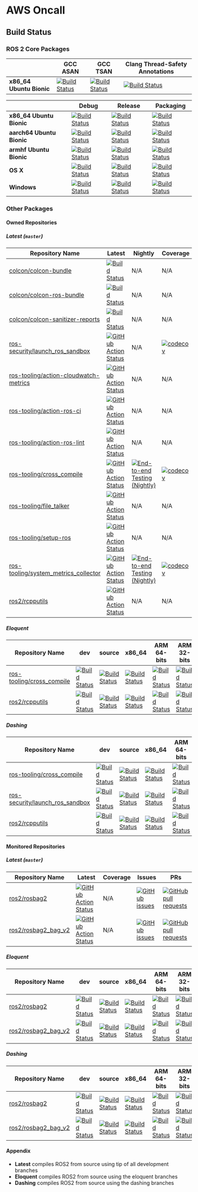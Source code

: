 # AWS Oncall

## Build Status

### ROS 2 Core Packages

|                          | GCC ASAN                                                        | GCC TSAN                                                        | Clang Thread-Safety Annotations                                   |
|--------------------------|-----------------------------------------------------------------|-----------------------------------------------------------------|-------------------------------------------------------------------|
| **x86_64 Ubuntu Bionic** | [![Build Status][nightly-linux-asan-badge]][nightly-linux-asan] | [![Build Status][nightly-linux-tsan-badge]][nightly-linux-tsan] | [![Build Status][nightly-linux-clang-badge]][nightly-linux-clang] |

|                           | Debug                                                                             | Release                                                                               | Packaging                                                                                         |
|---------------------------|-----------------------------------------------------------------------------------|---------------------------------------------------------------------------------------|---------------------------------------------------------------------------------------------------|
| **x86_64 Ubuntu Bionic**  | [![Build Status][nightly-linux-debug-badge]][nightly-linux-debug]                 | [![Build Status][nightly-linux-release-badge]][nightly-linux-release]                 | [![Build Status][nightly-linux-packaging-badge]][nightly-linux-packaging]                         |
| **aarch64 Ubuntu Bionic** | [![Build Status][nightly-linux-aarch64-debug-badge]][nightly-linux-aarch64-debug] | [![Build Status][nightly-linux-aarch64-release-badge]][nightly-linux-aarch64-release] | [![Build Status][nightly-linux-aarch64-packaging-badge]][nightly-linux-aarch64-packaging]         |
| **armhf Ubuntu Bionic**   | [![Build Status][nightly-linux-armhf-debug-badge]][nightly-linux-armhf-debug]     | [![Build Status][nightly-linux-armhf-release-badge]][nightly-linux-armhf-release]     | [![Build Status][nightly-linux-armhf-packaging-badge]][nightly-linux-armhf-packaging]             |
| **OS X**                  | [![Build Status][nightly-osx-debug-badge]][nightly-osx-debug]                     | [![Build Status][nightly-osx-release-badge]][nightly-osx-release]                     | [![Build Status][nightly-osx-packaging-badge]][nightly-osx-packaging]                             |
| **Windows**               | [![Build Status][nightly-win-debug-badge]][nightly-win-debug]                     | [![Build Status][nightly-win-release-badge]][nightly-win-release]                     | [![Build Status][nightly-win-packaging-badge]][nightly-win-packaging]                             |

### Other Packages

#### Owned Repositories

##### Latest (`master`)

| Repository Name                        | Latest                                                                         | Nightly | Coverage                                                                   | Issues                                                                           | PRs                                                                                          |
|----------------------------------------|--------------------------------------------------------------------------------|---|----------------------------------------------------------------------------|----------------------------------------------------------------------------------|------------------------------------------------------------------------------------------------------|
| [colcon/colcon-bundle]                 | [![Build Status][colcon-bundle-travis-badge]][colcon-bundle-travis]            | N/A | N/A                                                                        | [![GitHub issues][colcon-bundle-issues-badge]][colcon-bundle-issues]                        | [![GitHub pull requests][colcon-bundle-pr-badge]][colcon-bundle-pr]                       |
| [colcon/colcon-ros-bundle]             | [![Build Status][colcon-ros-bundle-travis-badge]][colcon-ros-bundle-travis]    | N/A | N/A                                                                        | [![GitHub issues][colcon-ros-bundle-issues-badge]][colcon-ros-bundle-issues]                | [![GitHub pull requests][colcon-ros-bundle-pr-badge]][colcon-ros-bundle-pr]               |
| [colcon/colcon-sanitizer-reports] | [![Build Status][colcon-sanitizer-reports-azure-badge]][colcon-sanitizer-reports-azure] | N/A | N/A | [![GitHub issues][colcon-sanitizer-reports-issues-badge]][colcon-sanitizer-reports-issues] | [![GitHub pull requests][colcon-sanitizer-reports-pr-badge]][colcon-sanitizer-reports-pr] |
| [ros-security/launch_ros_sandbox]      | [![GitHub Action Status][launch-ros-sandbox-badge]][launch-ros-sandbox-action] | N/A | [![codecov][launch-ros-sandbox-codecov-badge]][launch-ros-sandbox-codecov] | [![GitHub issues][launch-ros-sandbox-issues-badge]][launch-ros-sandbox-issues]              | [![GitHub pull requests][launch-ros-sandbox-pr-badge]][launch-ros-sandbox-pr]             |
| [ros-tooling/action-cloudwatch-metrics] | [![GitHub Action Status][action-cloudwatch-metrics-badge]][action-cloudwatch-metrics-action] | N/A | N/A                                                                        | [![GitHub issues][action-cloudwatch-metrics-issues-badge]][action-cloudwatch-metrics-issues]| [![GitHub pull requests][action-cloudwatch-metrics-pr-badge]][action-cloudwatch-metrics-pr] |
| [ros-tooling/action-ros-ci]            | [![GitHub Action Status][action-ros-ci-badge]][action-ros-ci-action]         | N/A | N/A                                                                        | [![GitHub issues][action-ros-ci-issues-badge]][action-ros-ci-issues]                      | [![GitHub pull requests][action-ros-ci-pr-badge]][action-ros-ci-pr]                     |
| [ros-tooling/action-ros-lint]          | [![GitHub Action Status][action-ros-lint-badge]][action-ros-lint-action]     | N/A | N/A                                                                        | [![GitHub issues][action-ros-lint-issues-badge]][action-ros-lint-issues]                  | [![GitHub pull requests][action-ros-lint-pr-badge]][action-ros-lint-pr]                 |
| [ros-tooling/cross_compile]            | [![GitHub Action Status][cross-compile-badge]][cross-compile-action]         |  [![End-to-end Testing (Nightly)][cross-compile-nightly-badge]][cross-compile-nightly-action] | [![codecov][cross-compile-codecov-badge]][cross-compile-codecov]           | [![GitHub issues][cross-compile-issues-badge]][cross-compile-issues]                        | [![GitHub pull requests][cross-compile-pr-badge]][cross-compile-pr]                       |
| [ros-tooling/file_talker]              | [![GitHub Action Status][file-talker-badge]][file-talker-action]              | N/A | N/A                                                                        | [![GitHub issues][file-talker-issues-badge]][file-talker-issues]                            | [![GitHub pull requests][file-talker-pr-badge]][file-talker-pr]                           |
| [ros-tooling/setup-ros]                | [![GitHub Action Status][setup-ros-badge]][setup-ros-action]                 | N/A | N/A                                                                        | [![GitHub issues][setup-ros-issues-badge]][setup-ros-issues]                                | [![GitHub pull requests][setup-ros-pr-badge]][setup-ros-pr]                               |
| [ros-tooling/system_metrics_collector] | [![GitHub Action Status][system-metrics-badge]][system-metrics-action]        | [![End-to-end Testing (Nightly)][system-metrics-collector-nightly-badge]][system-metrics-collector-nightly-action]  | [![codecov][system-metrics-codecov-badge]][system-metrics-codecov]         | [![GitHub issues][system-metrics-collector-issues-badge]][system-metrics-collector-issues]  | [![GitHub pull requests][system-metrics-collector-pr-badge]][system-metrics-collector-pr] |
| [ros2/rcpputils]                       | [![GitHub Action Status][rcpputils-badge]][rcpputils-action ]                 | N/A | N/A                                                                        | [![GitHub issues][rcpputils-issues-badge]][rcpputils-issues]                                | [![GitHub pull requests][rcpputils-pr-badge]][rcpputils-pr]                               |

##### Eloquent

| Repository Name                        | dev                                                                                                                                                                                                 | source                                                                                                                                                                                                              | x86_64                                                                                                                                                                                                                                  | ARM 64-bits                                                                                                                                                                                                                                                 | ARM 32-bits                                                                                                                                                                                                                                                 |
|----------------------------------------|-----------------------------------------------------------------------------------------------------------------------------------------------------------------------------------------------------|---------------------------------------------------------------------------------------------------------------------------------------------------------------------------------------------------------------------|-----------------------------------------------------------------------------------------------------------------------------------------------------------------------------------------------------------------------------------------|-------------------------------------------------------------------------------------------------------------------------------------------------------------------------------------------------------------------------------------------------------------|-------------------------------------------------------------------------------------------------------------------------------------------------------------------------------------------------------------------------------------------------------------|
| [ros-tooling/cross_compile]            | [![Build Status][cross-compile-eloquent-dev-badge]][cross-compile-eloquent-dev]           | [![Build Status][cross-compile-eloquent-src-badge]][cross-compile-eloquent-src]                 | [![Build Status][cross-compile-eloquent-x86-badge]][cross-compile-eloquent-x86]           | [![Build Status][cross-compile-eloquent-arm64-badge]][cross-compile-eloquent-arm64]           | [![Build Status][cross-compile-eloquent-armhf-badge]][cross-compile-eloquent-armhf-badge] |
| [ros2/rcpputils]                       | [![Build Status][rcpputils-eloquent-dev-badge]][rcpputils-eloquent-dev]                   | [![Build Status][rcpputils-eloquent-src-badge]][rcpputils-eloquent-src]                         | [![Build Status][rcpputils-eloquent-x86-badge]][rcpputils-eloquent-x86]                   | [![Build Status][rcpputils-eloquent-arm64-badge]][rcpputils-eloquent-arm64]                   | [![Build Status][rcpputils-eloquent-armhf-badge]][rcpputils-eloquent-armhf]               |

##### Dashing

| Repository Name                        | dev                                                                                     | source                                                                                        | x86_64                                                                                  | ARM 64-bits                                                                                 | ARM 32-bits                                                                             |
|----------------------------------------|-----------------------------------------------------------------------------------------|-----------------------------------------------------------------------------------------------|-----------------------------------------------------------------------------------------|---------------------------------------------------------------------------------------------|-----------------------------------------------------------------------------------------|
| [ros-tooling/cross_compile]            | [![Build Status][cross-compile-dashing-dev-badge]][cross-compile-dashing-dev]           | [![Build Status][cross-compile-dashing-src-badge]][cross-compile-dashing-src]                 | [![Build Status][cross-compile-dashing-x86-badge]][cross-compile-dashing-x86]           | [![Build Status][cross-compile-dashing-arm64-badge]][cross-compile-dashing-arm64]           | [![Build Status][cross-compile-dashing-armhf-badge]][cross-compile-dashing-armhf-badge] |
| [ros-security/launch_ros_sandbox]       | [![Build Status][launch-ros-sandbox-dashing-dev-badge]][launch-ros-sandbox-dashing-dev] | [![Build Status][launch-ros-sandbox-dashing-src-badge]][launch-ros-sandbox-dashing-src] | [![Build Status][launch-ros-sandbox-dashing-x86-badge]][launch-ros-sandbox-dashing-x86] | [![Build Status][launch-ros-sandbox-dashing-arm64-badge]][launch-ros-sandbox-dashing-arm64] | [![Build Status][launch-ros-sandbox-dashing-armhf-badge]][launch-ros-sandbox-dashing-armhf]   |
| [ros2/rcpputils]                       | [![Build Status][rcpputils-dashing-dev-badge]][rcpputils-dashing-dev]                   | [![Build Status][rcpputils-dashing-src-badge]][rcpputils-dashing-src]                         | [![Build Status][rcpputils-dashing-x86-badge]][rcpputils-dashing-x86]                   | [![Build Status][rcpputils-dashing-arm64-badge]][rcpputils-dashing-arm64]                   | [![Build Status][rcpputils-dashing-armhf-badge]][rcpputils-dashing-armhf]               |

#### Monitored Repositories

##### Latest (`master`)

| Repository Name       | Latest | Coverage | Issues                                                                                                                      | PRs                                                                                                                                  |
|-----------------------|--------|----------|-----------------------------------------------------------------------------------------------------------------------------|--------------------------------------------------------------------------------------------------------------------------------------|
| [ros2/rosbag2]        | [![GitHub Action Status][rosbag2-badge]][rosbag2-action]    | N/A      | [![GitHub issues][rosbag2-issues-badge]][rosbag2-issues]               | [![GitHub pull requests][rosbag2-pr-badge]][rosbag2-pr]               |
| [ros2/rosbag2_bag_v2] | [![GitHub Action Status][rosbag2-bagv2-badge]][rosbag2-bagv2-action]    | N/A      | [![GitHub issues][rosbag2-bagv2-issues-badge]][rosbag2-bagv2-issues] | [![GitHub pull requests][rosbag2-bagv2-pr-badge]][rosbag2-bagv2-pr] |

##### Eloquent

| Repository Name       | dev                                                                                                                                                                                         | source                                                                                                                                                                                                                      | x86_64                                                                                                                                                                                                                                          | ARM 64-bits                                                                                                                                                                                                                                                         | ARM 32-bits                                                                                                                                                                                                                                                         |
|-----------------------|---------------------------------------------------------------------------------------------------------------------------------------------------------------------------------------------|-----------------------------------------------------------------------------------------------------------------------------------------------------------------------------------------------------------------------------|-------------------------------------------------------------------------------------------------------------------------------------------------------------------------------------------------------------------------------------------------|---------------------------------------------------------------------------------------------------------------------------------------------------------------------------------------------------------------------------------------------------------------------|---------------------------------------------------------------------------------------------------------------------------------------------------------------------------------------------------------------------------------------------------------------------|
| [ros2/rosbag2]        | [![Build Status][rosbag2-eloquent-dev-badge]][rosbag2-eloquent-dev]              | [![Build Status][rosbag2-eloquent-src-badge]][rosbag2-eloquent-src]                              | [![Build Status][rosbag2-eloquent-x86-badge]][rosbag2-eloquent-x86]                              | [![Build Status][rosbag2-eloquent-arm64-badge]][rosbag2-eloquent-arm64]                               | [![Build Status][rosbag2-eloquent-armhf-badge]][rosbag2-eloquent-armhf]                              |
| [ros2/rosbag2_bag_v2] | [![Build Status][rosbag2-bagv2-eloquent-dev-badge]][rosbag2-bagv2-eloquent-dev] | [![Build Status][rosbag2-bagv2-eloquent-src-badge]][rosbag2-bagv2-eloquent-src] | [![Build Status][rosbag2-bagv2-eloquent-x86-badge]][rosbag2-bagv2-eloquent-x86] | [![Build Status][rosbag2-bagv2-eloquent-arm64-badge]][rosbag2-bagv2-eloquent-arm64] | [![Build Status][rosbag2-bagv2-eloquent-armhf-badge]][rosbag2-bagv2-eloquent-armhf] |

##### Dashing

| Repository Name | dev                                                                                                                                                                           | source                                                                                                                                                                                        | x86_64                                                                                                                                                                                                            | ARM 64-bits                                                                                                                                                                                                                           | ARM 32-bits                                                                                                                                                                                                                           |
|-----------------|-------------------------------------------------------------------------------------------------------------------------------------------------------------------------------|-----------------------------------------------------------------------------------------------------------------------------------------------------------------------------------------------|-------------------------------------------------------------------------------------------------------------------------------------------------------------------------------------------------------------------|---------------------------------------------------------------------------------------------------------------------------------------------------------------------------------------------------------------------------------------|---------------------------------------------------------------------------------------------------------------------------------------------------------------------------------------------------------------------------------------|
| [ros2/rosbag2]        | [![Build Status][rosbag2-dashing-dev-badge]][rosbag2-dashing-dev]              | [![Build Status][rosbag2-dashing-src-badge]][rosbag2-dashing-src]                              | [![Build Status][rosbag2-dashing-x86-badge]][rosbag2-dashing-x86]                              | [![Build Status][rosbag2-dashing-arm64-badge]][rosbag2-dashing-arm64]                               | [![Build Status][rosbag2-dashing-armhf-badge]][rosbag2-dashing-armhf]                              |
| [ros2/rosbag2_bag_v2] | [![Build Status][rosbag2-bagv2-dashing-dev-badge]][rosbag2-bagv2-dashing-dev] | [![Build Status][rosbag2-bagv2-dashing-src-badge]][rosbag2-bagv2-dashing-src] | [![Build Status][rosbag2-bagv2-dashing-x86-badge]][rosbag2-bagv2-dashing-x86] | [![Build Status][rosbag2-bagv2-dashing-arm64-badge]][rosbag2-bagv2-dashing-arm64] | [![Build Status][rosbag2-bagv2-dashing-armhf-badge]][rosbag2-bagv2-dashing-armhf] |

#### Appendix

* **Latest** compiles ROS2 from source using tip of all development branches
* **Eloquent** compiles ROS2 from source using the eloquent branches
* **Dashing** compiles ROS2 from source using the dashing branches

[colcon/colcon-bundle]: https://github.com/colcon/colcon-bundle
[colcon/colcon-ros-bundle]: https://github.com/colcon/colcon-ros-bundle
[colcon/colcon-sanitizer-reports]: https://github.com/colcon/colcon-sanitizer-reports
[ros-security/launch_ros_sandbox]: https://github.com/ros-security/launch_ros_sandbox
[ros-tooling/action-cloudwatch-metrics]: https://github.com/ros-tooling/action-cloudwatch-metrics
[ros-tooling/action-ros-ci]: https://github.com/ros-tooling/action-ros-ci
[ros-tooling/action-ros-lint]: https://github.com/ros-tooling/action-ros-lint
[ros-tooling/cross_compile]: https://github.com/ros-tooling/cross_compile
[ros-tooling/file_talker]: https://github.com/ros-tooling/file_talker
[ros-tooling/setup-ros]: https://github.com/ros-tooling/setup-ros
[ros-tooling/system_metrics_collector]: https://github.com/ros-tooling/system_metrics_collector
[ros2/rcpputils]: https://github.com/ros2/rcpputils
[ros2/rosbag2]: https://github.com/ros2/rosbag2
[ros2/rosbag2_bag_v2]: https://github.com/ros2/rosbag2_bag_v2

[nightly-linux-asan]: https://ci.ros2.org/view/nightly/job/nightly_linux_address_sanitizer
[nightly-linux-asan-badge]: https://ci.ros2.org/view/nightly/job/nightly_linux_address_sanitizer/badge/icon
[nightly-linux-tsan]: https://ci.ros2.org/view/nightly/job/nightly_linux_thread_sanitizer
[nightly-linux-tsan-badge]: https://ci.ros2.org/view/nightly/job/nightly_linux_thread_sanitizer/badge/icon
[nightly-linux-clang]: https://ci.ros2.org/view/nightly/job/nightly_linux_clang_libcxx
[nightly-linux-clang-badge]: https://ci.ros2.org/view/nightly/job/nightly_linux_clang_libcxx/badge/icon

[nightly-linux-debug]: https://ci.ros2.org/view/nightly/job/nightly_linux_debug
[nightly-linux-debug-badge]: https://ci.ros2.org/view/nightly/job/nightly_linux_debug/badge/icon
[nightly-linux-release]: https://ci.ros2.org/view/nightly/job/nightly_linux_release
[nightly-linux-release-badge]: https://ci.ros2.org/view/nightly/job/nightly_linux_release/badge/icon
[nightly-linux-packaging]: https://ci.ros2.org/view/packaging/job/packaging_linux
[nightly-linux-packaging-badge]: https://ci.ros2.org/view/packaging/job/packaging_linux/badge/icon

[nightly-linux-aarch64-debug]: https://ci.ros2.org/view/nightly/job/nightly_linux-aarch64_debug
[nightly-linux-aarch64-debug-badge]: https://ci.ros2.org/view/nightly/job/nightly_linux-aarch64_debug/badge/icon
[nightly-linux-aarch64-release]: https://ci.ros2.org/view/nightly/job/nightly_linux-aarch64_release
[nightly-linux-aarch64-release-badge]: https://ci.ros2.org/view/nightly/job/nightly_linux-aarch64_release/badge/icon
[nightly-linux-aarch64-packaging]: https://ci.ros2.org/view/packaging/job/packaging_linux-aarch64
[nightly-linux-aarch64-packaging-badge]: https://ci.ros2.org/view/packaging/job/packaging_linux-aarch64/badge/icon

[nightly-linux-armhf-debug]: https://ci.ros2.org/view/nightly/job/nightly_linux-armhf_debug
[nightly-linux-armhf-debug-badge]: https://ci.ros2.org/view/nightly/job/nightly_linux-armhf_debug/badge/icon
[nightly-linux-armhf-release]: https://ci.ros2.org/view/nightly/job/nightly_linux-armhf_release
[nightly-linux-armhf-release-badge]: https://ci.ros2.org/view/nightly/job/nightly_linux-armhf_release/badge/icon
[nightly-linux-armhf-packaging]: https://ci.ros2.org/view/packaging/job/packaging_linux-armhf
[nightly-linux-armhf-packaging-badge]: https://ci.ros2.org/view/packaging/job/packaging_linux-armhf/badge/icon

[nightly-osx-debug]: https://ci.ros2.org/view/nightly/job/nightly_osx_debug
[nightly-osx-debug-badge]: https://ci.ros2.org/view/nightly/job/nightly_osx_debug/badge/icon
[nightly-osx-release]: https://ci.ros2.org/view/nightly/job/nightly_osx_release
[nightly-osx-release-badge]: https://ci.ros2.org/view/nightly/job/nightly_osx_release/badge/icon
[nightly-osx-packaging]: https://ci.ros2.org/view/packaging/job/packaging_osx
[nightly-osx-packaging-badge]: https://ci.ros2.org/view/packaging/job/packaging_osx/badge/icon

[nightly-win-debug]: https://ci.ros2.org/view/nightly/job/nightly_win_deb
[nightly-win-debug-badge]: https://ci.ros2.org/view/nightly/job/nightly_win_deb/badge/icon
[nightly-win-release]: https://ci.ros2.org/view/nightly/job/nightly_win_rel
[nightly-win-release-badge]: https://ci.ros2.org/view/nightly/job/nightly_win_rel/badge/icon
[nightly-win-packaging]: https://ci.ros2.org/view/packaging/job/packaging_windows
[nightly-win-packaging-badge]: https://ci.ros2.org/view/packaging/job/packaging_windows/badge/icon

[action-cloudwatch-metrics-action]: https://github.com/ros-tooling/action-cloudwatch-metrics/actions
[action-cloudwatch-metrics-badge]: https://github.com/ros-tooling/action-cloudwatch-metrics/workflows/Test%20action-cloudwatch-metrics/badge.svg
[action-cloudwatch-metrics-issues]: https://github.com/ros-tooling/action-cloudwatch-metrics/issues
[action-cloudwatch-metrics-issues-badge]: https://img.shields.io/github/issues/ros-tooling/action-cloudwatch-metrics
[action-cloudwatch-metrics-pr]: https://github.com/ros-tooling/action-cloudwatch-metrics/pulls
[action-cloudwatch-metrics-pr-badge]: https://img.shields.io/github/issues-pr/ros-tooling/action-cloudwatch-metrics

[action-ros-ci-action]: https://github.com/ros-tooling/action-ros-ci/actions
[action-ros-ci-badge]: https://github.com/ros-tooling/action-ros-ci/workflows/Test%20action-ros-ci/badge.svg
[action-ros-ci-issues]: https://github.com/ros-tooling/action-ros-ci/issues
[action-ros-ci-issues-badge]: https://img.shields.io/github/issues/ros-tooling/action-ros-ci
[action-ros-ci-pr]: https://github.com/ros-tooling/action-ros-ci/pulls
[action-ros-ci-pr-badge]: https://img.shields.io/github/issues-pr/ros-tooling/action-ros-ci

[action-ros-lint-action]: https://github.com/ros-tooling/action-ros-lint/actions
[action-ros-lint-badge]: https://github.com/ros-tooling/action-ros-lint/workflows/Test%20action-ros-lint/badge.svg
[action-ros-lint-issues]: https://github.com/ros-tooling/action-ros-lint/issues
[action-ros-lint-issues-badge]: https://img.shields.io/github/issues/ros-tooling/action-ros-lint
[action-ros-lint-pr]: https://github.com/ros-tooling/action-ros-lint/pulls
[action-ros-lint-pr-badge]: https://img.shields.io/github/issues-pr/ros-tooling/action-ros-lint

[colcon-bundle-travis]: https://travis-ci.org/colcon/colcon-bundle
[colcon-bundle-travis-badge]: https://travis-ci.org/colcon/colcon-bundle.svg?branch=master
[colcon-bundle-issues]: https://github.com/colcon/colcon-bundle/issues
[colcon-bundle-issues-badge]: https://img.shields.io/github/issues/colcon/colcon-bundle
[colcon-bundle-pr]: https://github.com/colcon/colcon-bundle/pulls
[colcon-bundle-pr-badge]: https://img.shields.io/github/issues-pr/colcon/colcon-bundle

[cross-compile-action]: https://github.com/ros-tooling/cross_compile/actions
[cross-compile-badge]: https://github.com/ros-tooling/cross_compile/workflows/Test%20cross_compile/badge.svg
[cross-compile-issues]: https://github.com/ros-tooling/cross_compile/issues
[cross-compile-issues-badge]: https://img.shields.io/github/issues/ros-tooling/cross_compile
[cross-compile-pr]: https://github.com/ros-tooling/cross_compile/pulls
[cross-compile-pr-badge]: https://img.shields.io/github/issues-pr/ros-tooling/cross_compile
[cross-compile-codecov]: https://codecov.io/gh/ros-tooling/cross_compile
[cross-compile-codecov-badge]: https://codecov.io/gh/ros-tooling/cross_compile/branch/master/graph/badge.svg
[cross-compile-nightly-badge]: https://github.com/ros-tooling/cross_compile/workflows/End-to-end%20Testing%20(Nightly)/badge.svg
[cross-compile-nightly-action]: https://github.com/ros-tooling/cross_compile/actions?query=workflow%3A%22End-to-end+Testing+%28Nightly%29%22

[colcon-ros-bundle-travis]: https://travis-ci.org/colcon/colcon-ros-bundle
[colcon-ros-bundle-travis-badge]: https://travis-ci.org/colcon/colcon-ros-bundle.svg?branch=master
[colcon-ros-bundle-issues]: https://github.com/colcon/colcon-ros-bundle/issues
[colcon-ros-bundle-issues-badge]: https://img.shields.io/github/issues/colcon/colcon-ros-bundle
[colcon-ros-bundle-pr]: https://github.com/colcon/colcon-ros-bundle/pulls
[colcon-ros-bundle-pr-badge]: https://img.shields.io/github/issues-pr/colcon/colcon-ros-bundle

[colcon-sanitizer-reports-azure]: https://dev.azure.com/osrf/colcon-sanitizer-reports/_build/latest?definitionId=1&branchName=master
[colcon-sanitizer-reports-azure-badge]: https://dev.azure.com/osrf/colcon-sanitizer-reports/_apis/build/status/colcon.colcon-sanitizer-reports?branchName=master
[colcon-sanitizer-reports-issues]: https://github.com/colcon/colcon-sanitizer-reports/issues
[colcon-sanitizer-reports-issues-badge]: https://img.shields.io/github/issues/colcon/colcon-sanitizer-reports
[colcon-sanitizer-reports-pr]: https://github.com/colcon/colcon-sanitizer-reports/pulls
[colcon-sanitizer-reports-pr-badge]: https://img.shields.io/github/issues-pr/colcon/colcon-sanitizer-reports

[file-talker-action]: https://github.com/ros-tooling/file_talker/actions
[file-talker-badge]: https://github.com/ros-tooling/file_talker/workflows/Test%20file_talker/badge.svg
[file-talker-issues]: https://github.com/ros-tooling/file_talker/issues
[file-talker-issues-badge]: https://img.shields.io/github/issues/ros-tooling/file_talker
[file-talker-pr]: https://github.com/ros-tooling/file_talker/pulls
[file-talker-pr-badge]: https://img.shields.io/github/issues-pr/ros-tooling/file_talker

[launch-ros-sandbox-action]: https://github.com/ros-security/launch_ros_sandbox/actions
[launch-ros-sandbox-badge]: https://github.com/ros-security/launch_ros_sandbox/workflows/Test%20launch_ros_sandbox/badge.svg
[launch-ros-sandbox-codecov]: https://codecov.io/gh/ros-security/launch_ros_sandbox
[launch-ros-sandbox-codecov-badge]: https://codecov.io/gh/ros-security/launch_ros_sandbox/branch/master/graph/badge.svg
[launch-ros-sandbox-issues]: https://github.com/ros-security/launch_ros_sandbox/issues
[launch-ros-sandbox-issues-badge]: https://img.shields.io/github/issues/ros-security/launch_ros_sandbox
[launch-ros-sandbox-pr]: https://github.com/ros-security/launch_ros_sandbox/pulls
[launch-ros-sandbox-pr-badge]: https://img.shields.io/github/issues-pr/ros-security/launch_ros_sandbox

[rcpputils-action]: https://github.com/ros2/rcpputils/actions
[rcpputils-badge]: https://github.com/ros2/rcpputils/workflows/Test%20rcpputils/badge.svg
[rcpputils-issues-badge]: https://img.shields.io/github/issues/ros2/rcpputils
[rcpputils-issues]: https://github.com/ros2/rcpputils/issues
[rcpputils-pr-badge]: https://img.shields.io/github/issues-pr/ros2/rcpputils
[rcpputils-pr]: https://github.com/ros2/rcpputils/pulls

[rosbag2-action]: https://github.com/ros2/rosbag2/actions
[rosbag2-badge]: https://github.com/ros2/rosbag2/workflows/Test%20rosbag2/badge.svg
[rosbag2-issues]: https://github.com/ros2/rosbag2/issues
[rosbag2-issues-badge]: https://img.shields.io/github/issues/ros2/rosbag2
[rosbag2-pr]: https://github.com/ros2/rosbag2/pulls
[rosbag2-pr-badge]: https://img.shields.io/github/issues-pr/ros2/rosbag2

[rosbag2-bagv2-action]: https://github.com/ros2/rosbag2_bag_v2/actions
[rosbag2-bagv2-badge]: https://github.com/ros2/rosbag2_bag_v2/workflows/Test%20rosbag2_bag_v2/badge.svg
[rosbag2-bagv2-issues]: https://github.com/ros2/rosbag2_bag_v2/issues
[rosbag2-bagv2-issues-badge]: https://img.shields.io/github/issues/ros2/rosbag2_bag_v2
[rosbag2-bagv2-pr]: https://github.com/ros2/rosbag2_bag_v2/pulls
[rosbag2-bagv2-pr-badge]: https://img.shields.io/github/issues-pr/ros2/rosbag2_bag_v2

[system-metrics-action]: https://github.com/ros-tooling/system_metrics_collector/actions
[system-metrics-badge]: https://github.com/ros-tooling/system_metrics_collector/workflows/Test%20system_metrics_collector/badge.svg
[system-metrics-codecov]: https://codecov.io/gh/ros-tooling/system_metrics_collector
[system-metrics-codecov-badge]: https://codecov.io/gh/ros-tooling/system_metrics_collector/branch/master/graph/badge.svg
[system-metrics-collector-issues]: https://github.com/ros-tooling/system_metrics_collector/issues
[system-metrics-collector-issues-badge]: https://img.shields.io/github/issues/ros-tooling/system_metrics_collector
[system-metrics-collector-pr]: https://github.com/ros-tooling/system_metrics_collector/pulls
[system-metrics-collector-pr-badge]: https://img.shields.io/github/issues-pr/ros-tooling/system_metrics_collector
[system-metrics-collector-nightly-badge]: https://github.com/ros-tooling/system_metrics_collector/workflows/End-to-end%20Testing%20(Nightly)/badge.svg
[system-metrics-collector-nightly-action]: https://github.com/ros-tooling/system_metrics_collector/actions?query=workflow%3A%22End-to-end+Testing+%28Nightly%29%22

[setup-ros-action]: https://github.com/ros-tooling/setup-ros/actions
[setup-ros-badge]: https://github.com/ros-tooling/setup-ros/workflows/Test%20setup-ros/badge.svg
[setup-ros-issues]: https://github.com/ros-tooling/setup-ros/issues
[setup-ros-issues-badge]: https://img.shields.io/github/issues/ros-tooling/setup-ros
[setup-ros-pr]: https://github.com/ros-tooling/setup-ros/pulls
[setup-ros-pr-badge]: https://img.shields.io/github/issues-pr/ros-tooling/setup-ros

[cross-compile-dashing-dev-badge]: http://build.ros2.org/view/Ddev/job/Ddev__cross_compile__ubuntu_bionic_amd64/badge/icon
[cross-compile-dashing-src-badge]: http://build.ros2.org/view/Dsrc_uB/job/Dsrc_uB__cross_compile__ubuntu_bionic__source/badge/icon
[cross-compile-dashing-x86-badge]: http://build.ros2.org/view/Dbin_uB64/job/Dbin_uB64__cross_compile__ubuntu_bionic_amd64__binary/badge/icon
[cross-compile-dashing-arm64-badge]: http://build.ros2.org/view/Dbin_ubv8_uBv8/job/Dbin_ubv8_uBv8__cross_compile__ubuntu_bionic_arm64__binary/badge/icon
[cross-compile-dashing-armhf-badge]: http://build.ros2.org/view/Dbin_ubhf_uBhf/job/Dbin_ubhf_uBhf__cross_compile__ubuntu_bionic_armhf__binary/badge/icon

[cross-compile-dashing-dev]: http://build.ros2.org/view/Ddev/job/Ddev__cross_compile__ubuntu_bionic_amd64
[cross-compile-dashing-src]: http://build.ros2.org/view/Dsrc_uB/job/Dsrc_uB__cross_compile__ubuntu_bionic__source
[cross-compile-dashing-x86]: http://build.ros2.org/view/Dbin_uB64/job/Dbin_uB64__cross_compile__ubuntu_bionic_amd64__binary
[cross-compile-dashing-arm64]: http://build.ros2.org/view/Dbin_ubv8_uBv8/job/Dbin_ubv8_uBv8__cross_compile__ubuntu_bionic_arm64__binary
[cross-compile-dashing-armhf]: http://build.ros2.org/view/Dbin_ubhf_uBhf/job/Dbin_ubhf_uBhf__cross_compile__ubuntu_bionic_armhf__binary

[cross-compile-eloquent-dev-badge]: http://build.ros2.org/view/Edev/job/Edev__cross_compile__ubuntu_bionic_amd64/badge/icon
[cross-compile-eloquent-src-badge]: http://build.ros2.org/view/Esrc_uB/job/Esrc_uB__cross_compile__ubuntu_bionic__source/badge/icon
[cross-compile-eloquent-x86-badge]: http://build.ros2.org/view/Ebin_uB64/job/Ebin_uB64__cross_compile__ubuntu_bionic_amd64__binary/badge/icon
[cross-compile-eloquent-arm64-badge]: http://build.ros2.org/view/Ebin_ubv8_uBv8/job/Ebin_ubv8_uBv8__cross_compile__ubuntu_bionic_arm64__binary/badge/icon
[cross-compile-eloquent-armhf-badge]: http://build.ros2.org/view/Ebin_ubhf_uBhf/job/Ebin_ubhf_uBhf__cross_compile__ubuntu_bionic_armhf__binary/badge/icon

[cross-compile-eloquent-dev]: http://build.ros2.org/view/Edev/job/Edev__cross_compile__ubuntu_bionic_amd64
[cross-compile-eloquent-src]: http://build.ros2.org/view/Esrc_uB/job/Esrc_uB__cross_compile__ubuntu_bionic__source
[cross-compile-eloquent-x86]: http://build.ros2.org/view/Ebin_uB64/job/Ebin_uB64__cross_compile__ubuntu_bionic_amd64__binary
[cross-compile-eloquent-arm64]: http://build.ros2.org/view/Ebin_ubv8_uBv8/job/Ebin_ubv8_uBv8__cross_compile__ubuntu_bionic_arm64__binary
[cross-compile-eloquent-armhf]: http://build.ros2.org/view/Ebin_ubhf_uBhf/job/Ebin_ubhf_uBhf__cross_compile__ubuntu_bionic_armhf__binary

[launch-ros-sandbox-dashing-dev]: http://build.ros2.org/view/Ddev/job/Ddev__launch_ros_sandbox__ubuntu_bionic_amd64
[launch-ros-sandbox-dashing-dev-badge]: http://build.ros2.org/view/Ddev/job/Ddev__launch_ros_sandbox__ubuntu_bionic_amd64/badge/icon
[launch-ros-sandbox-dashing-src]: http://build.ros2.org/view/Dsrc_uB/job/Dsrc_uB__launch_ros_sandbox__ubuntu_bionic__source
[launch-ros-sandbox-dashing-src-badge]: http://build.ros2.org/view/Dsrc_uB/job/Dsrc_uB__launch_ros_sandbox__ubuntu_bionic__source/badge/icon
[launch-ros-sandbox-dashing-x86]: http://build.ros2.org/view/Dbin_uB64/job/Dbin_uB64__launch_ros_sandbox__ubuntu_bionic_amd64__binary
[launch-ros-sandbox-dashing-x86-badge]: http://build.ros2.org/view/Dbin_uB64/job/Dbin_uB64__launch_ros_sandbox__ubuntu_bionic_amd64__binary/badge/icon
[launch-ros-sandbox-dashing-arm64]: http://build.ros2.org/view/Dbin_ubv8_uBv8/job/Dbin_ubv8_uBv8__launch_ros_sandbox__ubuntu_bionic_arm64__binary
[launch-ros-sandbox-dashing-arm64-badge]: http://build.ros2.org/view/Dbin_ubv8_uBv8/job/Dbin_ubv8_uBv8__launch_ros_sandbox__ubuntu_bionic_arm64__binary/badge/icon
[launch-ros-sandbox-dashing-armhf]: http://build.ros2.org/view/Dbin_ubhf_uBhf/job/Dbin_ubhf_uBhf__launch_ros_sandbox__ubuntu_bionic_armhf__binary
[launch-ros-sandbox-dashing-armhf-badge]: http://build.ros2.org/view/Dbin_ubhf_uBhf/job/Dbin_ubhf_uBhf__launch_ros_sandbox__ubuntu_bionic_armhf__binary/badge/icon

[rcpputils-dashing-dev]: http://build.ros2.org/view/Ddev/job/Ddev__rcpputils__ubuntu_bionic_amd64
[rcpputils-dashing-dev-badge]: http://build.ros2.org/view/Ddev/job/Ddev__rcpputils__ubuntu_bionic_amd64/badge/icon
[rcpputils-dashing-src]: http://build.ros2.org/view/Dsrc_uB/job/Dsrc_uB__rcpputils__ubuntu_bionic__source
[rcpputils-dashing-src-badge]: http://build.ros2.org/view/Dsrc_uB/job/Dsrc_uB__rcpputils__ubuntu_bionic__source/badge/icon
[rcpputils-dashing-x86]: http://build.ros2.org/view/Dbin_uB64/job/Dbin_uB64__rcpputils__ubuntu_bionic_amd64__binary
[rcpputils-dashing-x86-badge]: http://build.ros2.org/view/Dbin_uB64/job/Dbin_uB64__rcpputils__ubuntu_bionic_amd64__binary/badge/icon
[rcpputils-dashing-arm64]: http://build.ros2.org/view/Dbin_ubv8_uBv8/job/Dbin_ubv8_uBv8__rcpputils__ubuntu_bionic_arm64__binary
[rcpputils-dashing-arm64-badge]: http://build.ros2.org/view/Dbin_ubv8_uBv8/job/Dbin_ubv8_uBv8__rcpputils__ubuntu_bionic_arm64__binary/badge/icon
[rcpputils-dashing-armhf]: http://build.ros2.org/view/Dbin_ubhf_uBhf/job/Dbin_ubhf_uBhf__rcpputils__ubuntu_bionic_armhf__binary
[rcpputils-dashing-armhf-badge]: http://build.ros2.org/view/Dbin_ubhf_uBhf/job/Dbin_ubhf_uBhf__rcpputils__ubuntu_bionic_armhf__binary/badge/icon

[rcpputils-eloquent-dev]: http://build.ros2.org/view/Edev/job/Edev__rcpputils__ubuntu_bionic_amd64
[rcpputils-eloquent-dev-badge]: http://build.ros2.org/view/Edev/job/Edev__rcpputils__ubuntu_bionic_amd64/badge/icon
[rcpputils-eloquent-src]: http://build.ros2.org/view/Esrc_uB/job/Esrc_uB__rcpputils__ubuntu_bionic__source
[rcpputils-eloquent-src-badge]: http://build.ros2.org/view/Esrc_uB/job/Esrc_uB__rcpputils__ubuntu_bionic__source/badge/icon
[rcpputils-eloquent-x86]: http://build.ros2.org/view/Ebin_uB64/job/Ebin_uB64__rcpputils__ubuntu_bionic_amd64__binary
[rcpputils-eloquent-x86-badge]: http://build.ros2.org/view/Ebin_uB64/job/Ebin_uB64__rcpputils__ubuntu_bionic_amd64__binary/badge/icon
[rcpputils-eloquent-arm64]: http://build.ros2.org/view/Ebin_ubv8_uBv8/job/Ebin_ubv8_uBv8__rcpputils__ubuntu_bionic_arm64__binary
[rcpputils-eloquent-arm64-badge]: http://build.ros2.org/view/Ebin_ubv8_uBv8/job/Ebin_ubv8_uBv8__rcpputils__ubuntu_bionic_arm64__binary/badge/icon
[rcpputils-eloquent-armhf]: http://build.ros2.org/view/Ebin_ubhf_uBhf/job/Ebin_ubhf_uBhf__rcpputils__ubuntu_bionic_armhf__binary
[rcpputils-eloquent-armhf-badge]: http://build.ros2.org/view/Ebin_ubhf_uBhf/job/Ebin_ubhf_uBhf__rcpputils__ubuntu_bionic_armhf__binary/badge/icon

[rosbag2-dashing-dev]: http://build.ros2.org/view/Ddev/job/Ddev__rosbag2__ubuntu_bionic_amd64
[rosbag2-dashing-dev-badge]: http://build.ros2.org/view/Ddev/job/Ddev__rosbag2__ubuntu_bionic_amd64/badge/icon
[rosbag2-dashing-src]: http://build.ros2.org/view/Dsrc_uB/job/Dsrc_uB__rosbag2__ubuntu_bionic__source
[rosbag2-dashing-src-badge]: http://build.ros2.org/view/Dsrc_uB/job/Dsrc_uB__rosbag2__ubuntu_bionic__source/badge/icon
[rosbag2-dashing-x86]: http://build.ros2.org/view/Dbin_uB64/job/Dbin_uB64__rosbag2__ubuntu_bionic_amd64__binary
[rosbag2-dashing-x86-badge]: http://build.ros2.org/view/Dbin_uB64/job/Dbin_uB64__rosbag2__ubuntu_bionic_amd64__binary/badge/icon
[rosbag2-dashing-arm64]: http://build.ros2.org/view/Dbin_ubv8_uBv8/job/Dbin_ubv8_uBv8__rosbag2__ubuntu_bionic_arm64__binary
[rosbag2-dashing-arm64-badge]: http://build.ros2.org/view/Dbin_ubv8_uBv8/job/Dbin_ubv8_uBv8__rosbag2__ubuntu_bionic_arm64__binary/badge/icon
[rosbag2-dashing-armhf]: http://build.ros2.org/view/Dbin_ubhf_uBhf/job/Dbin_ubhf_uBhf__rosbag2__ubuntu_bionic_armhf__binary
[rosbag2-dashing-armhf-badge]: http://build.ros2.org/view/Dbin_ubhf_uBhf/job/Dbin_ubhf_uBhf__rosbag2__ubuntu_bionic_armhf__binary/badge/icon

[rosbag2-eloquent-dev]: http://build.ros2.org/view/Edev/job/Edev__rosbag2__ubuntu_bionic_amd64/badge/icon
[rosbag2-eloquent-dev-badge]: http://build.ros2.org/view/Edev/job/Edev__rosbag2__ubuntu_bionic_amd64/badge/icon/badge/icon
[rosbag2-eloquent-src]: http://build.ros2.org/view/Esrc_uB/job/Esrc_uB__rosbag2__ubuntu_bionic__source
[rosbag2-eloquent-src-badge]: http://build.ros2.org/view/Esrc_uB/job/Esrc_uB__rosbag2__ubuntu_bionic__source/badge/icon
[rosbag2-eloquent-x86]: http://build.ros2.org/view/Ebin_uB64/job/Ebin_uB64__rosbag2__ubuntu_bionic_amd64__binary
[rosbag2-eloquent-x86-badge]: http://build.ros2.org/view/Ebin_uB64/job/Ebin_uB64__rosbag2__ubuntu_bionic_amd64__binary/badge/icon
[rosbag2-eloquent-arm64]: http://build.ros2.org/view/Ebin_ubv8_uBv8/job/Ebin_ubv8_uBv8__rosbag2__ubuntu_bionic_arm64__binary
[rosbag2-eloquent-arm64-badge]: http://build.ros2.org/view/Ebin_ubv8_uBv8/job/Ebin_ubv8_uBv8__rosbag2__ubuntu_bionic_arm64__binary/badge/icon
[rosbag2-eloquent-armhf]: http://build.ros2.org/view/Ebin_ubhf_uBhf/job/Ebin_ubhf_uBhf__rosbag2__ubuntu_bionic_armhf__binary
[rosbag2-eloquent-armhf-badge]: http://build.ros2.org/view/Ebin_ubhf_uBhf/job/Ebin_ubhf_uBhf__rosbag2__ubuntu_bionic_armhf__binary/badge/icon

[rosbag2-bagv2-dashing-dev]: http://build.ros2.org/view/Ddev/job/Ddev__rosbag2_bag_v2__ubuntu_bionic_amd64
[rosbag2-bagv2-dashing-dev-badge]: http://build.ros2.org/view/Ddev/job/Ddev__rosbag2_bag_v2__ubuntu_bionic_amd64/badge/icon
[rosbag2-bagv2-dashing-src]: http://build.ros2.org/view/Dsrc_uB/job/Dsrc_uB__rosbag2_bag_v2_plugins__ubuntu_bionic__source
[rosbag2-bagv2-dashing-src-badge]: http://build.ros2.org/view/Dsrc_uB/job/Dsrc_uB__rosbag2_bag_v2_plugins__ubuntu_bionic__source/badge/icon
[rosbag2-bagv2-dashing-x86]: http://build.ros2.org/view/Dbin_uB64/job/Dbin_uB64__rosbag2_bag_v2_plugins__ubuntu_bionic_amd64__binary
[rosbag2-bagv2-dashing-x86-badge]: http://build.ros2.org/view/Dbin_uB64/job/Dbin_uB64__rosbag2_bag_v2_plugins__ubuntu_bionic_amd64__binary/badge/icon
[rosbag2-bagv2-dashing-arm64]: http://build.ros2.org/view/Dbin_ubv8_uBv8/job/Dbin_ubv8_uBv8__rosbag2_bag_v2_plugins__ubuntu_bionic_arm64__binary
[rosbag2-bagv2-dashing-arm64-badge]: http://build.ros2.org/view/Dbin_ubv8_uBv8/job/Dbin_ubv8_uBv8__rosbag2_bag_v2_plugins__ubuntu_bionic_arm64__binary/badge/icon
[rosbag2-bagv2-dashing-armhf]: http://build.ros2.org/view/Dbin_ubhf_uBhf/job/Dbin_ubhf_uBhf__rosbag2_bag_v2_plugins__ubuntu_bionic_armhf__binary
[rosbag2-bagv2-dashing-armhf-badge]: http://build.ros2.org/view/Dbin_ubhf_uBhf/job/Dbin_ubhf_uBhf__rosbag2_bag_v2_plugins__ubuntu_bionic_armhf__binary/badge/icon

[rosbag2-bagv2-eloquent-dev]: http://build.ros2.org/view/Edev/job/Edev__rosbag2_bag_v2__ubuntu_bionic_amd64
[rosbag2-bagv2-eloquent-dev-badge]: http://build.ros2.org/view/Edev/job/Edev__rosbag2_bag_v2__ubuntu_bionic_amd64/badge/icon
[rosbag2-bagv2-eloquent-src]: http://build.ros2.org/view/Esrc_uB/job/Esrc_uB__rosbag2_bag_v2_plugins__ubuntu_bionic__source
[rosbag2-bagv2-eloquent-src-badge]: http://build.ros2.org/view/Esrc_uB/job/Esrc_uB__rosbag2_bag_v2_plugins__ubuntu_bionic__source/badge/icon
[rosbag2-bagv2-eloquent-x86]: http://build.ros2.org/view/Ebin_uB64/job/Ebin_uB64__rosbag2_bag_v2_plugins__ubuntu_bionic_amd64__binary
[rosbag2-bagv2-eloquent-x86-badge]: http://build.ros2.org/view/Ebin_uB64/job/Ebin_uB64__rosbag2_bag_v2_plugins__ubuntu_bionic_amd64__binary/badge/icon
[rosbag2-bagv2-eloquent-arm64]: http://build.ros2.org/view/Ebin_ubv8_uBv8/job/Ebin_ubv8_uBv8__rosbag2_bag_v2_plugins__ubuntu_bionic_arm64__binary
[rosbag2-bagv2-eloquent-arm64-badge]: http://build.ros2.org/view/Ebin_ubv8_uBv8/job/Ebin_ubv8_uBv8__rosbag2_bag_v2_plugins__ubuntu_bionic_arm64__binary/badge/icon
[rosbag2-bagv2-eloquent-armhf]: http://build.ros2.org/view/Ebin_ubhf_uBhf/job/Ebin_ubhf_uBhf__rosbag2_bag_v2_plugins__ubuntu_bionic_armhf__binary
[rosbag2-bagv2-eloquent-armhf-badge]: http://build.ros2.org/view/Ebin_ubhf_uBhf/job/Ebin_ubhf_uBhf__rosbag2_bag_v2_plugins__ubuntu_bionic_armhf__binary/badge/icon
